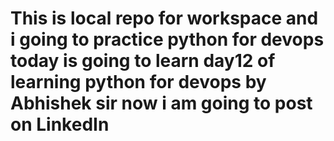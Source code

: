 # This is local repo for workspace and i  going to practice python for devops today is going to learn day12 of learning python for devops by Abhishek sir now i am going to post on LinkedIn 